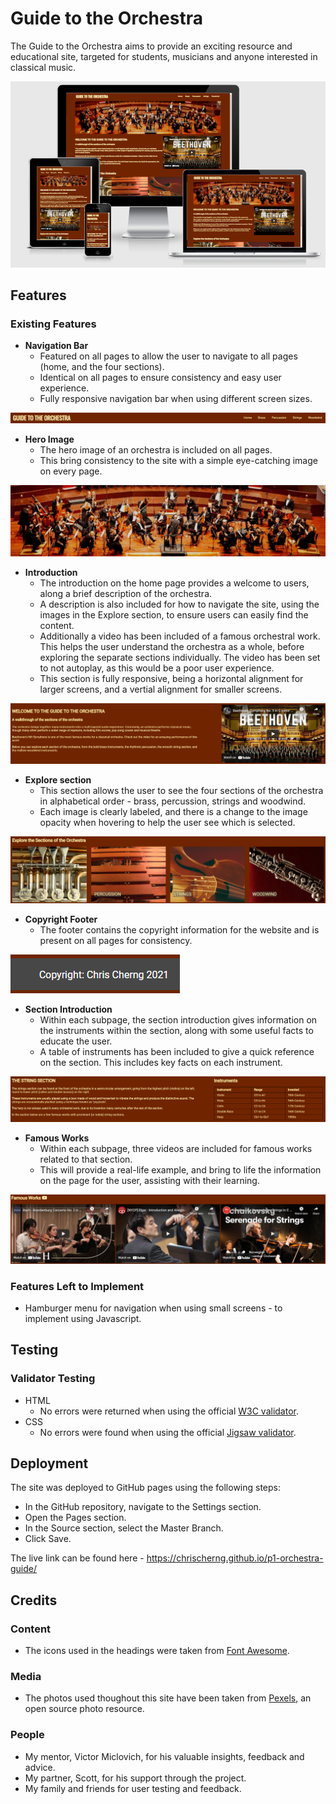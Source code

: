 # **Guide to the Orchestra**

<p>The Guide to the Orchestra aims to provide an exciting resource and educational site, targeted for students, musicians and anyone interested in classical music.</p>

![Image from "Am I Responsive"](/assets/images/responsive-website-image.png)

## **Features**
### **Existing Features**

* **Navigation Bar**
  - Featured on all pages to allow the user to navigate to all pages (home, and the four sections).
  - Identical on all pages to ensure consistency and easy user experience.
  - Fully responsive navigation bar when using different screen sizes.

![The navigation bar with title and links to pages](/assets/images/navigation-bar.png)

* **Hero Image**
  - The hero image of an orchestra is included on all pages.
  - This bring consistency to the site with a simple eye-catching image on every page.

![The hero image of an orchestra](/assets/images/orchestra-hero-image-2.jpeg)

* **Introduction**
  - The introduction on the home page provides a welcome to users, along a brief description of the orchestra.
  - A description is also included for how to navigate the site, using the images in the Explore section, to ensure users can easily find the content.
  - Additionally a video has been included of a famous orchestral work. This helps the user understand the orchestra as a whole, before exploring the separate sections individually. The video has been set to not autoplay, as this would be a poor user experience.
  - This section is fully responsive, being a horizontal alignment for larger screens, and a vertial alignment for smaller screens.

![The introduction section including the description and video](/assets/images/intro-section.png)

* **Explore section**
  - This section allows the user to see the four sections of the orchestra in alphabetical order - brass, percussion, strings and woodwind.
  - Each image is clearly labeled, and there is a change to the image opacity when hovering to help the user see which is selected.

![The explore section showing the four sub-pages](/assets/images/explore-section.png)

* **Copyright Footer**
  - The footer contains the copyright information for the website and is present on all pages for consistency.

![The copyright footer](/assets/images/copyright-section.png)

* **Section Introduction**
  - Within each subpage, the section introduction gives information on the instruments within the section, along with some useful facts to educate the user.
  - A table of instruments has been included to give a quick reference on the section. This includes key facts on each instrument.

![The strings sub-page introduction section](/assets/images/section-intro-section.png)

* **Famous Works**
  - Within each subpage, three videos are included for famous works related to that section.
  - This will provide a real-life example, and bring to life the information on the page for the user, assisting with their learning.

![The strings sub-page video section](/assets/images/famous-works-section.png)

### **Features Left to Implement**

* Hamburger menu for navigation when using small screens - to implement using Javascript.

## **Testing**

### **Validator Testing**

* HTML
  - No errors were returned when using the official [W3C validator](https://validator.w3.org/).
* CSS
  - No errors were found when using the official [Jigsaw validator](https://jigsaw.w3.org/css-validator/).


## **Deployment**
The site was deployed to GitHub pages using the following steps:
* In the GitHub repository, navigate to the Settings section.
* Open the Pages section.
* In the Source section, select the Master Branch.
* Click Save.

The live link can be found here - https://chrischerng.github.io/p1-orchestra-guide/

## **Credits**
### **Content**
* The icons used in the headings were taken from [Font Awesome](https://fontawesome.com/).
### **Media**
* The photos used thoughout this site have been taken from [Pexels](https://www.pexels.com/), an open source photo resource.
### **People**
* My mentor, Victor Miclovich, for his valuable insights, feedback and advice.
* My partner, Scott, for his support through the project.
* My family and friends for user testing and feedback.